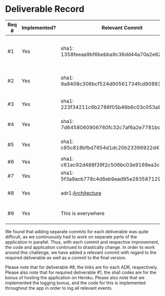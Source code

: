 # Deliverable Record

| Req # | Implemented? | Relevant Commit | Final Commit | Implemented by |
|----|----|----|----| ----|
| #1 | Yes | sha1: 1358feeaa9bf6bebba9c36dd44a70a2e626ed8c0 | Link: [Heroku] | @a-krawciw, @KuroLink, @DiannaBanana, @yiliangliu08, @kenilshah35 |
| #2 | Yes | sha1: 9a8408c306bcf524d90561734fcd90883e04695b | Link: [Main Display] - [All Display Code] | @a-krawciw, @KuroLink, @DiannaBanana |
| #3 | Yes | sha1: 223f34211c6b2786f05b46b6c03c053a8318cbd9 | Link: [Whale Creation] | @a-krawciw, @KuroLink, @DiannaBanana | 
| #4 | Yes | sha1: 7d6458060906760fc32c7af6a2e7781bc0d745fd | Link: [Observation Creation] | @a-krawciw, @KuroLink, @DiannaBanana |
| #5 | Yes | sha1: c85c818bfbd7654d1dc20b23396922d47b1ee28b | Link: [Search] | @yiliangliu08, @KuroLink, @a-krawciw |
| #6 | Yes | sha1: c61ec92d488f39f2c506bc03e9169ea3c0e92e59 | Link: [WhaleAPI] | @kenilshah35, @a-krawciw |
| #7 | Yes | sha1: 5f3a9acb778c4d8eb9ead95e28358712950357a2 | Link: [Tests] | @a-krawciw, @DiannaBanana |
| #8 | Yes | adr1:[Architecture]  | adr2: [Front-End] | @a-krawciw, @KuroLink, @DiannaBanana |
| #9 | Yes | This is everywhere | This is everywhere | @a-krawciw, @KuroLink, @DiannaBanana |


We found that adding separate commits for each deliverable was quite difficult, as we continuously had to work on
separate parts of the application in parallel. Thus, with each commit and respective improvement, the code and 
application continued to drastically change. In order to work around this challenge, we have added a relevant commit
with regard to the required deliverable as well as a commit to the final version. 

Please note that for deliverable #8, the links are for each ADR, respectively.
Please also note that for required deliverable #1, the sha1 codes are for the bonus of hosting the application on Heroku. 
Please also note that we implemented the logging bonus, and the code for this is implemented throughout the app in order to log all relevant events.

[Heroku]: https://github.com/SENG330/exercise-10-ex8_team6/blob/0aae0bdbf50dd9694e790e5065454b847d6ed8fe/conf/reference.conf#L1
[Architecture]: https://github.com/SENG330/exercise-10-ex8_team6/blob/main/Architecture_ADR.md#architecture-of-app
[Front-End]: https://github.com/SENG330/exercise-10-ex8_team6/blob/main/Front-End_ADR.md
[Tests]: https://github.com/SENG330/exercise-10-ex8_team6/tree/main/test
[WhaleAPI]: https://github.com/SENG330/exercise-10-ex8_team6/blob/main/app/controllers/WhaleAPIController.java#L1
[Search]: https://github.com/SENG330/exercise-10-ex8_team6/blob/main/app/controllers/SearchController.java#L1
[Whale Creation]: https://github.com/SENG330/exercise-10-ex8_team6/blob/main/app/controllers/WhaleController.java#L1
[Observation Creation]: https://github.com/SENG330/exercise-10-ex8_team6/blob/main/app/controllers/ObservationController.java#L1
[Main Display]: https://github.com/SENG330/exercise-10-ex8_team6/blob/main/app/views/observationTable.scala.html#L1
[All Display Code]: https://github.com/SENG330/exercise-10-ex8_team6/tree/main/app/views